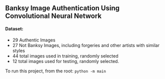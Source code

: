 ## Banksy Image Authentication Using Convolutional Neural Network

#### Dataset:
- 29 Authentic Images
- 27 Not Banksy Images, including forgeries and other artists with similar styles
- 44 total images used in training, randomly selected
- 12 total images used for testing, randomly selected.

To run this project, from the root:
`python -m main`
